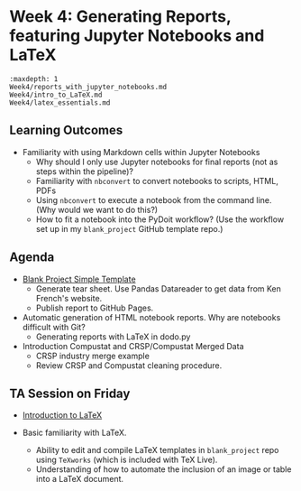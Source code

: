 # Week 4: Generating Reports, featuring Jupyter Notebooks and LaTeX 

```{toctree}
:maxdepth: 1
Week4/reports_with_jupyter_notebooks.md
Week4/intro_to_LaTeX.md
Week4/latex_essentials.md
```

## Learning Outcomes
 
 - Familiarity with using Markdown cells within Jupyter Notebooks
   - Why should I only use Jupyter notebooks for final reports (not as steps within the pipeline)?
   - Familiarity with `nbconvert` to convert notebooks to scripts, HTML, PDFs
   - Using `nbconvert` to execute a notebook from the command line. (Why would we want to do this?)
   - How to fit a notebook into the PyDoit workflow? (Use the workflow set up in my `blank_project` GitHub template repo.)



## Agenda

- [Blank Project Simple Template](https://github.com/jmbejara/blank_project_simple)
  - Generate tear sheet. Use Pandas Datareader to get data from Ken French's website.
  - Publish report to GitHub Pages.
- Automatic generation of HTML notebook reports. Why are notebooks difficult with Git?
  - Generating reports with LaTeX in dodo.py
- Introduction Compustat and CRSP/Compustat Merged Data
  - CRSP industry merge example
  - Review CRSP and Compustat cleaning procedure.

## TA Session on Friday
  - [Introduction to LaTeX](./Week4/intro_to_LaTeX.md)

 - Basic familiarity with LaTeX.
   - Ability to edit and compile LaTeX templates in `blank_project` repo using `TeXworks` (which is included with TeX Live).
   - Understanding of how to automate the inclusion of an image or table into a LaTeX document.


